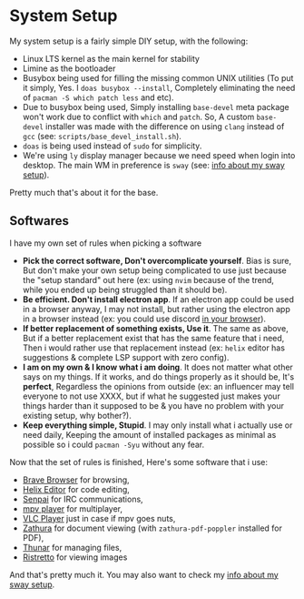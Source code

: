 # System Setup

My system setup is a fairly simple DIY setup, with the following:

- Linux LTS kernel as the main kernel for stability
- Limine as the bootloader
- Busybox being used for filling the missing common UNIX utilities (To put it simply, Yes. I `doas busybox --install`, Completely eliminating the need of `pacman -S which patch less` and etc).
- Due to busybox being used, Simply installing `base-devel` meta package won't work due to conflict with `which` and `patch`. So, A custom `base-devel` installer was made with the difference on using `clang` instead of `gcc` (see: `scripts/base_devel_install.sh`).
- `doas` is being used instead of `sudo` for simplicity.
- We're using `ly` display manager because we need speed when login into desktop. The main WM in preference is `sway` (see: [info about my sway setup](sway.md)).

Pretty much that's about it for the base.

## Softwares

I have my own set of rules when picking a software

- **Pick the correct software, Don't overcomplicate yourself**. Bias is sure, But don't make your own setup being complicated to use just because the "setup standard" out here (ex: using `nvim` because of the trend, while you ended up being struggled than it should be).
- **Be efficient. Don't install electron app**. If an electron app could be used in a browser anyway, I may not install, but rather using the electron app in a browser instead (ex: you could use discord [in your browser](https://discord.com/app)).
- **If better replacement of something exists, Use it**. The same as above, But if a better replacement exist that has the same feature that i need, Then i would rather use that replacement instead (ex: `helix` editor has suggestions & complete LSP support with zero config).
- **I am on my own & I know what i am doing**. It does not matter what other says on my things. If it works, and do things properly as it should be, It's **perfect**, Regardless the opinions from outside (ex: an influencer may tell everyone to not use XXXX, but if what he suggested just makes your things harder than it supposed to be & you have no problem with your existing setup, why bother?).
- **Keep everything simple, Stupid**. I may only install what i actually use or need daily, Keeping the amount of installed packages as minimal as possible so i could `pacman -Syu` without any fear.

Now that the set of rules is finished, Here's some software that i use:

- [Brave Browser](https://brave.com) for browsing,
- [Helix Editor](https://helix-editor.com) for code editing,
- [Senpai](https://git.sr.ht/~delthas/senpai) for IRC communications,
- [mpv player](https://mpv.io) for multiplayer,
- [VLC Player](https://videolan.org) just in case if mpv goes nuts,
- [Zathura](https://pwmt.org/projects/zathura) for document viewing (with `zathura-pdf-poppler` installed for PDF),
- [Thunar](https://docs.xfce.org/apps/thunar/start) for managing files,
- [Ristretto](https://docs.xfce.org/apps/ristretto/start) for viewing images

And that's pretty much it. You may also want to check my [info about my sway setup](sway.md).
